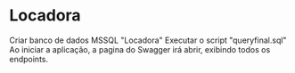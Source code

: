 # Locadora
Criar banco de dados MSSQL "Locadora" 
Executar o script "queryfinal.sql"
Ao iniciar a aplicação, a pagina do Swagger irá abrir, exibindo todos os endpoints.
